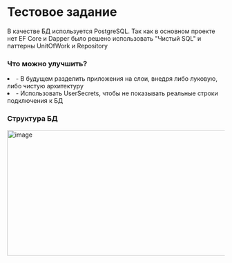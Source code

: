 <h1>Тестовое задание</h1>

В качестве БД используется PostgreSQL. 
Так как в основном проекте нет EF Core и Dapper было решено использовать "Чистый SQL" и паттерны UnitOfWork и Repository

<h3>Что можно улучшить?</h3>

<li>- В будущем разделить приложения на слои, внедря либо луковую, либо чистую архитектуру</li>
<li>- Использовать UserSecrets, чтобы не показывать реальные строки подключения к БД</li>

<h3>Структура БД</h3>
<img width="612" height="291" alt="image" src="https://github.com/user-attachments/assets/7659b9a7-20b9-47dc-adf9-fec3673dbeeb" />
